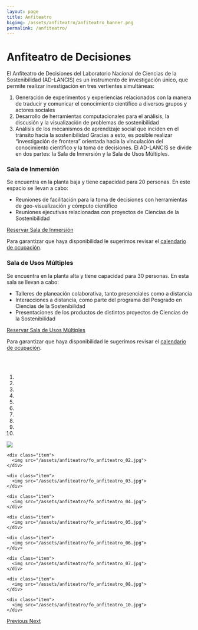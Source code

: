 ```yaml
---
layout: page
title: Anfiteatro
bigimg: /assets/anfiteatro/anfiteatro_banner.png
permalink: /anfiteatro/
---
```


# Anfiteatro de Decisiones

El Anfiteatro de Decisiones del Laboratorio Nacional de Ciencias de la Sostenibilidad (AD-LANCIS) es un instrumento de investigación único, que permite realizar investigación en tres vertientes simultáneas:
1) Generación de experimentos y experiencias relacionados con la manera de traducir y comunicar el conocimiento científico a diversos grupos y actores sociales
2) Desarrollo de herramientas computacionales para el análisis, la discusión y la visualización de problemas de sostenibilidad
3) Análisis de los mecanismos de aprendizaje social que inciden en el tránsito hacia la sostenibilidad
Gracias a esto, es posible realizar “investigación de frontera” orientada hacia la vinculación del conocimiento científico y la toma de decisiones. El AD-LANCIS se divide en dos partes: la Sala de Inmersión y la Sala de Usos Múltiples.

### Sala de Inmersión

Se encuentra en la planta baja y tiene capacidad para 20 personas. En este espacio se llevan a cabo:

- Reuniones de facilitación para la toma de decisiones con herramientas de geo-visualización y cómputo científico
- Reuniones ejecutivas relacionadas con proyectos de Ciencias de la Sostenibilidad

[Reservar Sala de Inmersión](https://goo.gl/forms/typXImm7IfpSa7F92)

Para garantizar que haya disponibilidad le sugerimos revisar el [calendario de ocupación](https://calendar.google.com/calendar/embed?src=iecologia.unam.mx_re9uo2ga86a637ooih6ad1t0is%40group.calendar.google.com&ctz=America%2FMexico_City).

### Sala de Usos Múltiples

Se encuentra en la planta alta y tiene capacidad para 30 personas. En esta sala se llevan a cabo:

- Talleres de planeación colaborativa, tanto presenciales como a distancia
- Interacciones a distancia, como parte del programa del Posgrado en Ciencias de la Sostenibilidad
- Presentaciones de los productos de distintos proyectos de Ciencias de la Sostenibilidad

[Reservar Sala de Usos Múltiples](https://docs.google.com/forms/d/e/1FAIpQLSeZtj5N1662yDSxfefVOmy_4An8htCdbPBk4FrZuCzq-JQZHw/viewform?usp=sf_link)

Para garantizar que haya disponibilidad le sugerimos revisar el [calendario de ocupación](https://calendar.google.com/calendar/embed?src=iecologia.unam.mx_o78m8d3004lscu45l42phjcphg%40group.calendar.google.com&ctz=America%2FMexico_City).

<br>
<br>

<div id="anf_Carousel" class="carousel slide" data-ride="carousel">
<!-- para que corra en automático añadir al final de la línea anterior:
data-ride="carousel" -->

  <!-- Indicators -->
  <ol class="carousel-indicators">
    <li data-target="#anf_Carousel" data-slide-to="0" class="active"></li>
    <li data-target="#anf_Carousel" data-slide-to="1"></li>
    <li data-target="#anf_Carousel" data-slide-to="2"></li>
    <li data-target="#anf_Carousel" data-slide-to="3"></li>
    <li data-target="#anf_Carousel" data-slide-to="4"></li>
    <li data-target="#anf_Carousel" data-slide-to="5"></li>
    <li data-target="#anf_Carousel" data-slide-to="6"></li>
    <li data-target="#anf_Carousel" data-slide-to="7"></li>
    <li data-target="#anf_Carousel" data-slide-to="8"></li>
    <li data-target="#anf_Carousel" data-slide-to="9"></li>
  </ol>

  <!-- Wrapper for slides -->
  <div class="carousel-inner">
    <div class="item active">
      <img src="/assets/anfiteatro/fo_anfiteatro_01.jpg">
    </div>

    <div class="item">
      <img src="/assets/anfiteatro/fo_anfiteatro_02.jpg">
    </div>

    <div class="item">
      <img src="/assets/anfiteatro/fo_anfiteatro_03.jpg">
    </div>

    <div class="item">
      <img src="/assets/anfiteatro/fo_anfiteatro_04.jpg">
    </div>

    <div class="item">
      <img src="/assets/anfiteatro/fo_anfiteatro_05.jpg">
    </div>

    <div class="item">
      <img src="/assets/anfiteatro/fo_anfiteatro_06.jpg">
    </div>

    <div class="item">
      <img src="/assets/anfiteatro/fo_anfiteatro_07.jpg">
    </div>

    <div class="item">
      <img src="/assets/anfiteatro/fo_anfiteatro_08.jpg">
    </div>

    <div class="item">
      <img src="/assets/anfiteatro/fo_anfiteatro_10.jpg">
    </div>
  </div>

  <!-- Left and right controls -->
  <a class="left carousel-control" href="#anf_Carousel" role="button" data-slide="prev">
    <span class="glyphicon glyphicon-chevron-left" aria-hidden="true"></span>
    <span class="sr-only">Previous</span>
  </a>
  <a class="right carousel-control" href="#anf_Carousel" role="button" data-slide="next">
    <span class="glyphicon glyphicon-chevron-right" aria-hidden="true"></span>
    <span class="sr-only">Next</span>
  </a>
</div>

<!-- <a class="left carousel-control" href="#anf_Carousel" role="button" data-slide="prev"> -->

<!--
<img src="/assets/anfiteatro/8.jpeg"/>
<img src="/assets/anfiteatro/10.jpeg"/>
<img src="/assets/anfiteatro/4.jpeg"/>
<img src="/assets/anfiteatro/5.jpeg"/>
<img src="/assets/anfiteatro/1.jpeg"/>
<img src="/assets/anfiteatro/2.jpeg"/>
<img src="/assets/anfiteatro/3.jpeg"/>
<img src="/assets/anfiteatro/6.jpeg"/>
-->

